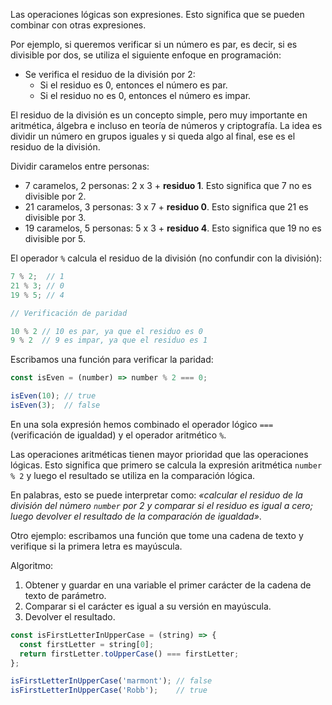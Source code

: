 
Las operaciones lógicas son expresiones. Esto significa que se pueden combinar con otras expresiones.

Por ejemplo, si queremos verificar si un número es par, es decir, si es divisible por dos, se utiliza el siguiente enfoque en programación:

* Se verifica el residuo de la división por 2:
  * Si el residuo es 0, entonces el número es par.
  * Si el residuo no es 0, entonces el número es impar.

El residuo de la división es un concepto simple, pero muy importante en aritmética, álgebra e incluso en teoría de números y criptografía. La idea es dividir un número en grupos iguales y si queda algo al final, ese es el residuo de la división.

Dividir caramelos entre personas:

- 7 caramelos, 2 personas: 2 x 3 + **residuo 1**.
  Esto significa que 7 no es divisible por 2.
- 21 caramelos, 3 personas: 3 x 7 + **residuo 0**.
  Esto significa que 21 es divisible por 3.
- 19 caramelos, 5 personas: 5 x 3 + **residuo 4**.
  Esto significa que 19 no es divisible por 5.

El operador `%` calcula el residuo de la división (no confundir con la división):

```javascript
7 % 2;  // 1
21 % 3; // 0
19 % 5; // 4

// Verificación de paridad

10 % 2 // 10 es par, ya que el residuo es 0
9 % 2  // 9 es impar, ya que el residuo es 1
```

Escribamos una función para verificar la paridad:

```javascript
const isEven = (number) => number % 2 === 0;

isEven(10); // true
isEven(3);  // false
```

En una sola expresión hemos combinado el operador lógico `===` (verificación de igualdad) y el operador aritmético `%`.

Las operaciones aritméticas tienen mayor prioridad que las operaciones lógicas. Esto significa que primero se calcula la expresión aritmética `number % 2` y luego el resultado se utiliza en la comparación lógica.

En palabras, esto se puede interpretar como: *«calcular el residuo de la división del número `number` por 2 y comparar si el residuo es igual a cero; luego devolver el resultado de la comparación de igualdad»*.

Otro ejemplo: escribamos una función que tome una cadena de texto y verifique si la primera letra es mayúscula.

Algoritmo:

1. Obtener y guardar en una variable el primer carácter de la cadena de texto de parámetro.
2. Comparar si el carácter es igual a su versión en mayúscula.
3. Devolver el resultado.

```javascript
const isFirstLetterInUpperCase = (string) => {
  const firstLetter = string[0];
  return firstLetter.toUpperCase() === firstLetter;
};

isFirstLetterInUpperCase('marmont'); // false
isFirstLetterInUpperCase('Robb');    // true
```
